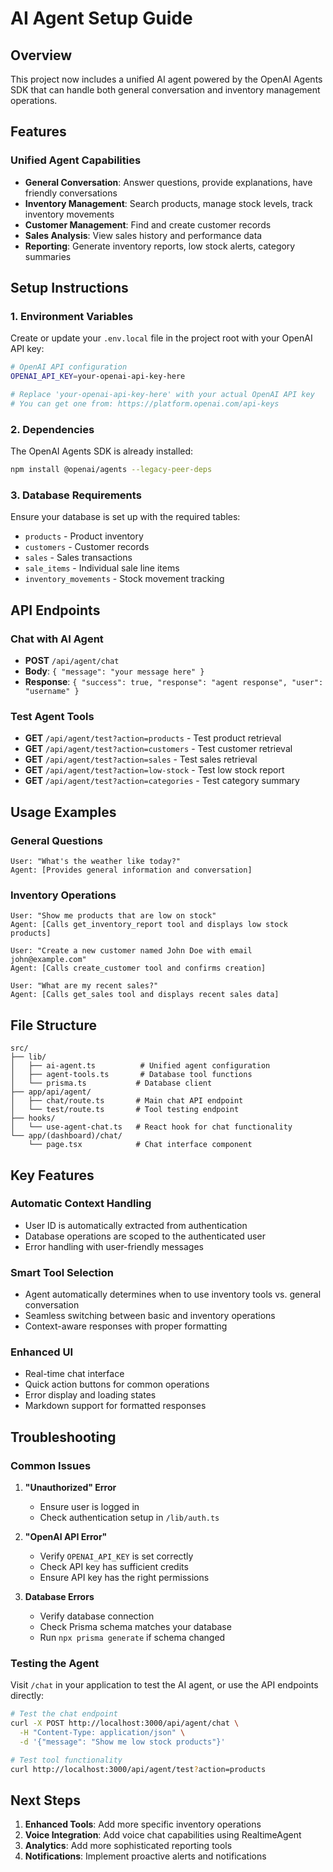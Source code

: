# AI Agent Setup Guide

## Overview

This project now includes a unified AI agent powered by the OpenAI Agents SDK that can handle both general conversation and inventory management operations.

## Features

### Unified Agent Capabilities

- **General Conversation**: Answer questions, provide explanations, have friendly conversations
- **Inventory Management**: Search products, manage stock levels, track inventory movements
- **Customer Management**: Find and create customer records
- **Sales Analysis**: View sales history and performance data
- **Reporting**: Generate inventory reports, low stock alerts, category summaries

## Setup Instructions

### 1. Environment Variables

Create or update your `.env.local` file in the project root with your OpenAI API key:

```bash
# OpenAI API configuration
OPENAI_API_KEY=your-openai-api-key-here

# Replace 'your-openai-api-key-here' with your actual OpenAI API key
# You can get one from: https://platform.openai.com/api-keys
```

### 2. Dependencies

The OpenAI Agents SDK is already installed:

```bash
npm install @openai/agents --legacy-peer-deps
```

### 3. Database Requirements

Ensure your database is set up with the required tables:

- `products` - Product inventory
- `customers` - Customer records
- `sales` - Sales transactions
- `sale_items` - Individual sale line items
- `inventory_movements` - Stock movement tracking

## API Endpoints

### Chat with AI Agent

- **POST** `/api/agent/chat`
- **Body**: `{ "message": "your message here" }`
- **Response**: `{ "success": true, "response": "agent response", "user": "username" }`

### Test Agent Tools

- **GET** `/api/agent/test?action=products` - Test product retrieval
- **GET** `/api/agent/test?action=customers` - Test customer retrieval
- **GET** `/api/agent/test?action=sales` - Test sales retrieval
- **GET** `/api/agent/test?action=low-stock` - Test low stock report
- **GET** `/api/agent/test?action=categories` - Test category summary

## Usage Examples

### General Questions

```
User: "What's the weather like today?"
Agent: [Provides general information and conversation]
```

### Inventory Operations

```
User: "Show me products that are low on stock"
Agent: [Calls get_inventory_report tool and displays low stock products]

User: "Create a new customer named John Doe with email john@example.com"
Agent: [Calls create_customer tool and confirms creation]

User: "What are my recent sales?"
Agent: [Calls get_sales tool and displays recent sales data]
```

## File Structure

```
src/
├── lib/
│   ├── ai-agent.ts          # Unified agent configuration
│   ├── agent-tools.ts       # Database tool functions
│   └── prisma.ts           # Database client
├── app/api/agent/
│   ├── chat/route.ts       # Main chat API endpoint
│   └── test/route.ts       # Tool testing endpoint
├── hooks/
│   └── use-agent-chat.ts   # React hook for chat functionality
└── app/(dashboard)/chat/
    └── page.tsx            # Chat interface component
```

## Key Features

### Automatic Context Handling

- User ID is automatically extracted from authentication
- Database operations are scoped to the authenticated user
- Error handling with user-friendly messages

### Smart Tool Selection

- Agent automatically determines when to use inventory tools vs. general conversation
- Seamless switching between basic and inventory operations
- Context-aware responses with proper formatting

### Enhanced UI

- Real-time chat interface
- Quick action buttons for common operations
- Error display and loading states
- Markdown support for formatted responses

## Troubleshooting

### Common Issues

1. **"Unauthorized" Error**

   - Ensure user is logged in
   - Check authentication setup in `/lib/auth.ts`

2. **"OpenAI API Error"**

   - Verify `OPENAI_API_KEY` is set correctly
   - Check API key has sufficient credits
   - Ensure API key has the right permissions

3. **Database Errors**
   - Verify database connection
   - Check Prisma schema matches your database
   - Run `npx prisma generate` if schema changed

### Testing the Agent

Visit `/chat` in your application to test the AI agent, or use the API endpoints directly:

```bash
# Test the chat endpoint
curl -X POST http://localhost:3000/api/agent/chat \
  -H "Content-Type: application/json" \
  -d '{"message": "Show me low stock products"}'

# Test tool functionality
curl http://localhost:3000/api/agent/test?action=products
```

## Next Steps

1. **Enhanced Tools**: Add more specific inventory operations
2. **Voice Integration**: Add voice chat capabilities using RealtimeAgent
3. **Analytics**: Add more sophisticated reporting tools
4. **Notifications**: Implement proactive alerts and notifications
